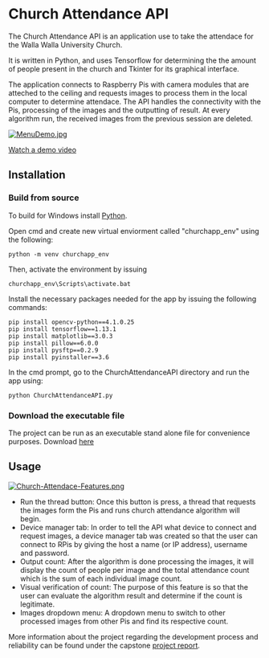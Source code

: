 Church Attendance API
=====================

The Church Attendance API is an application use to take the attendace for the Walla Walla University Church.

It is written in Python, and uses Tensorflow for determining the the amount of people present in the church and Tkinter for its graphical interface.

The application connects to Raspberry Pis with camera modules that are atteched to the ceiling and requests images to process them in the local computer to determine attendace. The API handles the connectivity with the Pis, processing of the images and the outputting of result. At every algorithm run, the received images from the previous session are deleted.

[![MenuDemo.jpg](https://i.postimg.cc/hPFJJmgw/MenuDemo.jpg)](https://postimg.cc/qgLBSzNX)

[Watch a demo video](https://youtu.be/cN56GLGoSqw?t=476) 

Installation
---------------------

### Build from source

To build for Windows install [Python](https://www.python.org/downloads/release/python-373/).

Open cmd and create new virtual enviorment called "churchapp_env" using the following:

```
python -m venv churchapp_env
```
Then, activate the environment by issuing

```
churchapp_env\Scripts\activate.bat
```

Install the necessary packages needed for the app by issuing the following commands:

```
pip install opencv-python==4.1.0.25
pip install tensorflow==1.13.1
pip install matplotlib==3.0.3
pip install pillow==6.0.0
pip install pysftp==0.2.9
pip install pyinstaller==3.6
```

In the cmd prompt, go to the ChurchAttendanceAPI directory and run the app using:

```
python ChurchAttendanceAPI.py
```

### Download the executable file

The project can be run as an executable stand alone file for convenience purposes. Download [here](https://www.dropbox.com/s/c90r5cz0i4119va/ChurchAttendanceAPI.zip?dl=0)

Usage
-----

[![Church-Attendace-Features.png](https://i.postimg.cc/xdy73bFt/Church-Attendace-Features.png)](https://postimg.cc/sBxwV1zh)

-	Run the thread button: Once this button is press, a thread that requests the images form the Pis and runs church attendance algorithm will begin.
-	Device manager tab: In order to tell the API what device to connect and request images, a device manager tab was created so that the user can connect to RPis by giving the host a name (or IP address), username and password.
-	Output count: After the algorithm is done processing the images, it will display the count of people per image and the total attendance count which is the sum of each individual image count.
-	Visual verification of count: The purpose of this feature is so that the user can evaluate the algorithm result and determine if the count is legitimate. 
-	Images dropdown menu: A dropdown menu to switch to other processed images from other Pis and find its respective count. 

More information about the project regarding the development process and reliability can be found under the capstone [project report](https://www.dropbox.com/s/8sqb05b3igar5to/FinalReport2020_LuisJimenez.pdf?dl=0).
